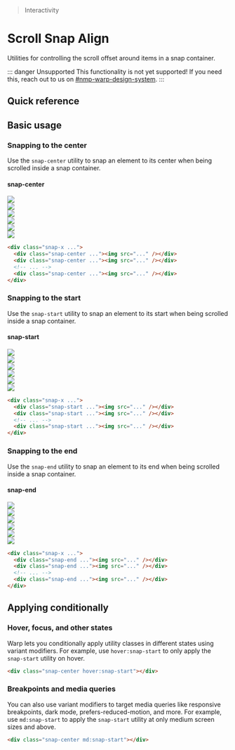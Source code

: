 > Interactivity

# Scroll Snap Align

Utilities for controlling the scroll offset around items in a snap container.

::: danger Unsupported
This functionality is not yet supported! If you need this, reach out to us on [#nmp-warp-design-system](https://sch-chat.slack.com/archives/C04P0GYTHPV).
:::

## Quick reference

<qr-table />

## Basic usage

### Snapping to the center
Use the `snap-center` utility to snap an element to its center when being scrolled inside a snap container.

<example-container class="p-0!">
    <div class="relative">
      <!-- Snap Point -->
      <div class="absolute top-0 bottom-0 left-1/2 border-l-1 pd-border-indigo-500"></div>
      <div class="relative text-center pt-32 pb-16">
        <h4 class="ex-box inline-block py-4 pd-bg-indigo-500">snap-center</h4>
      </div>
      <!-- Contents -->
      <div class="relative w-full flex gap-16 snap-x snap-mandatory overflow-x-auto px-16 pb-32" style="scroll-snap-type: x mandatory;">
        <div class="snap-center shrink-0" style="scroll-snap-align: center;">
          <img class="shrink-0 w-[300] rounded-8 pd-shadow-lg" src="/classes/la09.jpg">
        </div>
        <div class="snap-center shrink-0" style="scroll-snap-align: center;">
          <img class="shrink-0 w-[300] rounded-8 pd-shadow-lg" src="/classes/la06.jpg">
        </div>
        <div class="snap-center shrink-0" style="scroll-snap-align: center;">
          <img class="shrink-0 w-[300] rounded-8 pd-shadow-lg" src="/classes/la10.jpg">
        </div>
        <div class="snap-center shrink-0" style="scroll-snap-align: center;">
          <img class="shrink-0 w-[300] rounded-8 pd-shadow-lg" src="/classes/la01.jpg">
        </div>
        <div class="snap-center shrink-0" style="scroll-snap-align: center;">
          <img class="shrink-0 w-[300] rounded-8 pd-shadow-lg" src="/classes/la11.jpg">
        </div>
        <div class="snap-center shrink-0" style="scroll-snap-align: center;">
          <img class="shrink-0 w-[300] rounded-8 pd-shadow-lg" src="/classes/la13.jpg">
        </div>
      </div>
    </div>
</example-container>

```html
<div class="snap-x ...">
  <div class="snap-center ..."><img src="..." /></div>
  <div class="snap-center ..."><img src="..." /></div>
  <!-- ... -->
  <div class="snap-center ..."><img src="..." /></div>
</div>
```

### Snapping to the start
Use the `snap-start` utility to snap an element to its start when being scrolled inside a snap container.

<example-container class="relative p-0!">
  <div class="relative rounded-xl">
    <div class="relative">
      <!-- Snap Point -->
      <div class="absolute top-0 bottom-0 left-16 border-l-1 pd-border-indigo-500"></div>
      <div class="relative pt-32 pb-16">
        <h4 class="ex-box rounded-l-0 inline-block py-4 ml-16 pd-bg-indigo-500">snap-start</h4>
      </div>
      <!-- Contents -->
      <div class="relative w-full flex snap-x snap-mandatory overflow-x-auto pb-32 pr-16" style="scroll-snap-type: x mandatory;">
        <div class="shrink-0">
          <div class="shrink-0 w-48"></div>
        </div>
        <div class="snap-start shrink-0 pl-16" style="scroll-snap-align: start;">
          <img class="shrink-0 w-[300] rounded-8 pd-shadow-xl pd-bg-white" src="/classes/la09.jpg">
        </div>
        <div class="snap-start shrink-0 pl-16" style="scroll-snap-align: start;">
          <img class="shrink-0 w-[300] rounded-8 pd-shadow-xl pd-bg-white" src="/classes/la06.jpg">
        </div>
        <div class="snap-start shrink-0 pl-16" style="scroll-snap-align: start;">
          <img class="shrink-0 w-[300] rounded-8 pd-shadow-xl pd-bg-white" src="/classes/la10.jpg">
        </div>
        <div class="snap-start shrink-0 pl-16" style="scroll-snap-align: start;">
          <img class="shrink-0 w-[300] rounded-8 pd-shadow-xl pd-bg-white" src="/classes/la01.jpg">
        </div>
        <div class="snap-start shrink-0 pl-16" style="scroll-snap-align: start;">
          <img class="shrink-0 w-[300] rounded-8 pd-shadow-xl pd-bg-white" src="/classes/la11.jpg">
        </div>
        <div class="snap-start shrink-0 pl-16" style="scroll-snap-align: start;">
          <img class="shrink-0 w-[300] rounded-8 pd-shadow-xl pd-bg-white" src="/classes/la13.jpg">
        </div>
      </div>
    </div>
  </div>
</example-container>

```html
<div class="snap-x ...">
  <div class="snap-start ..."><img src="..." /></div>
  <div class="snap-start ..."><img src="..." /></div>
  <!-- ... -->
  <div class="snap-start ..."><img src="..." /></div>
</div>
```

### Snapping to the end
Use the `snap-end` utility to snap an element to its end when being scrolled inside a snap container.

<example-container class="relative p-0!">
  <div class="relative rounded-xl overflow-auto">
    <div class="relative">
      <!-- Snap Point -->
      <div class="absolute top-0 bottom-0 right-16 border-r-1 pd-border-indigo-500"></div>
      <div class="relative pt-32 pb-16 text-right">
        <h4 class="ex-box rounded-r-0 inline-block py-4 mr-16 pd-bg-indigo-500">snap-end</h4>
      </div>
      <!-- Contents -->
      <div class="relative w-full flex snap-x snap-mandatory overflow-x-auto pb-32" style="scroll-snap-type: x mandatory;">
        <div class="snap-end shrink-0 px-16" style="scroll-snap-align: end;">
          <img class="shrink-0 w-[300] rounded-8 pd-shadow-lg" src="/classes/la09.jpg">
        </div>
        <div class="snap-end shrink-0 pr-16" style="scroll-snap-align: end;">
          <img class="shrink-0 w-[300] rounded-8 pd-shadow-lg" src="/classes/la06.jpg">
        </div>
        <div class="snap-end shrink-0 pr-16" style="scroll-snap-align: end;">
          <img class="shrink-0 w-[300] rounded-8 pd-shadow-lg" src="/classes/la10.jpg">
        </div>
        <div class="snap-end shrink-0 pr-16" style="scroll-snap-align: end;">
          <img class="shrink-0 w-[300] rounded-8 pd-shadow-lg" src="/classes/la01.jpg">
        </div>
        <div class="snap-end shrink-0 pr-16" style="scroll-snap-align: end;">
          <img class="shrink-0 w-[300] rounded-8 pd-shadow-lg" src="/classes/la11.jpg">
        </div>
        <div class="snap-end shrink-0 pr-16" style="scroll-snap-align: end;">
          <img class="shrink-0 w-[300] rounded-8 pd-shadow-lg" src="/classes/la13.jpg">
        </div>
        <div class="snap-end shrink-0 pr-16">
          <div class="shrink-0 w-48"></div>
        </div>
      </div>
    </div>
  </div>
</example-container>

```html
<div class="snap-x ...">
  <div class="snap-end ..."><img src="..." /></div>
  <div class="snap-end ..."><img src="..." /></div>
  <!-- ... -->
  <div class="snap-end ..."><img src="..." /></div>
</div>
```

## Applying conditionally

### Hover, focus, and other states
Warp lets you conditionally apply utility classes in different states using variant modifiers.
For example, use `hover:snap-start` to only apply the `snap-start` utility on hover.

```html
<div class="snap-center hover:snap-start"></div>
```

### Breakpoints and media queries
You can also use variant modifiers to target media queries like responsive breakpoints, dark mode, prefers-reduced-motion, and more.
For example, use `md:snap-start` to apply the `snap-start` utility at only medium screen sizes and above.

```html
<div class="snap-center md:snap-start"></div>
```
